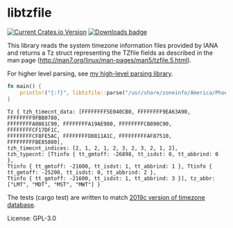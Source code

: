 # libtzfile

[![Current Crates.io Version](https://img.shields.io/crates/v/libtzfile.svg)](https://crates.io/crates/libtzfile)
[![Downloads badge](https://img.shields.io/crates/d/libtzfile.svg)](https://crates.io/crates/libtzfile)

This library reads the system timezone information files provided by IANA and returns a Tz struct representing the TZfile
fields as described in the man page (<http://man7.org/linux/man-pages/man5/tzfile.5.html>).

For higher level parsing, see [my high-level parsing library](https://crates.io/crates/tzparse).

```rust
fn main() {
    println!("{:?}", libtzfile::parse("/usr/share/zoneinfo/America/Phoenix").unwrap());
}
```

```text
Tz { tzh_timecnt_data: [FFFFFFFF5E040CB0, FFFFFFFF9EA63A90, FFFFFFFF9FBB0780,
FFFFFFFFA0861C90, FFFFFFFFA19AE980, FFFFFFFFCB890C90, FFFFFFFFCF17DF1C,
FFFFFFFFCF8FE5AC, FFFFFFFFD0811A1C, FFFFFFFFFAF87510, FFFFFFFFFBE85800],
tzh_timecnt_indices: [2, 1, 2, 1, 2, 3, 2, 3, 2, 1, 2],
tzh_typecnt: [Ttinfo { tt_gmtoff: -26898, tt_isdst: 0, tt_abbrind: 0 },
Ttinfo { tt_gmtoff: -21600, tt_isdst: 1, tt_abbrind: 1 }, Ttinfo { tt_gmtoff: -25200, tt_isdst: 0, tt_abbrind: 2 },
Ttinfo { tt_gmtoff: -21600, tt_isdst: 1, tt_abbrind: 3 }], tz_abbr: ["LMT", "MDT", "MST", "MWT"] }
```

The tests (cargo test) are written to match [2019c version of timezone database](https://data.iana.org/time-zones/tz-link.html).

License: GPL-3.0
